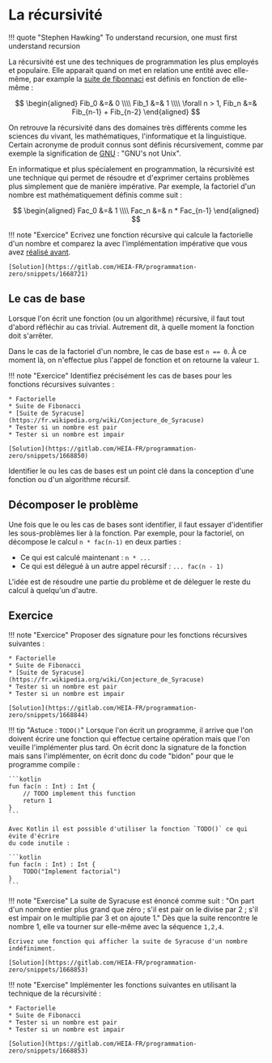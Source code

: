 # La récursivité

!!! quote "Stephen Hawking"
    To understand recursion, one must
    first understand recursion
    
La récursivité est une des techniques de programmation les plus employés et populaire.
Elle apparait quand on met en relation une entité avec elle-même, par example la 
[suite de fibonnaci](fibonacci.md) est définis en fonction de elle-même :

$$
\begin{aligned}
Fib_0 &=& 0 \\\\
Fib_1 &=& 1 \\\\
\forall n > 1, Fib_n &=& Fib_{n-1} + Fib_{n-2}
\end{aligned}
$$

On retrouve la récursivité dans des domaines très différents comme les sciences
du vivant, les mathématiques, l'informatique et la linguistique.
Certain acronyme de produit connus sont définis récursivement, comme par exemple
la signification de [GNU](https://www.gnu.org/) : "GNU's not Unix".

En informatique et plus spécialement en programmation, la récursivité est
une technique qui permet de résoudre et d'exprimer certains problèmes plus
simplement que de manière impérative. Par exemple, la factoriel d'un nombre est
mathématiquement définis comme suit :

$$
\begin{aligned}
Fac_0 &=& 1 \\\\
Fac_n &=& n * Fac_{n-1}
\end{aligned}
$$

!!! note "Exercice"
    Ecrivez une fonction récursive qui calcule la factorielle d'un nombre et comparez
    la avec l'implémentation impérative que vous avez [réalisé avant](fibonacci.md).
    
    [Solution](https://gitlab.com/HEIA-FR/programmation-zero/snippets/1668721)

## Le cas de base

Lorsque l'on écrit une fonction (ou un algorithme) récursive, il faut tout d'abord
réfléchir au cas trivial. Autrement dit, à quelle moment la fonction doit s'arrêter.

Dans le cas de la factoriel d'un nombre, le cas de base est `n == 0`. À ce moment là,
on n'effectue plus l'appel de fonction et on retourne la valeur `1`.

!!! note "Exercice"
    Identifiez précisément les cas de bases pour les fonctions récursives suivantes :
    
    * Factorielle
    * Suite de Fibonacci
    * [Suite de Syracuse](https://fr.wikipedia.org/wiki/Conjecture_de_Syracuse)
    * Tester si un nombre est pair
    * Tester si un nombre est impair
    
    [Solution](https://gitlab.com/HEIA-FR/programmation-zero/snippets/1668850)

Identifier le ou les cas de bases est un point clé dans la conception d'une fonction ou
d'un algorithme récursif.

## Décomposer le problème

Une fois que le ou les cas de bases sont identifier, il faut essayer d'identifier les sous-problèmes
lier à la fonction. Par exemple, pour la factoriel, on décompose le calcul `n * fac(n-1)` en deux parties :

* Ce qui est calculé maintenant : `n * ...`
* Ce qui est délegué à un autre appel récursif : `... fac(n - 1)`

L'idée est de résoudre une partie du problème et de déleguer le reste du calcul à quelqu'un d'autre.

## Exercice

!!! note "Exercice"
    Proposer des signature pour les fonctions récursives suivantes :
    
    * Factorielle
    * Suite de Fibonacci
    * [Suite de Syracuse](https://fr.wikipedia.org/wiki/Conjecture_de_Syracuse)
    * Tester si un nombre est pair
    * Tester si un nombre est impair
    
    [Solution](https://gitlab.com/HEIA-FR/programmation-zero/snippets/1668844)
    
!!! tip "Astuce : `TODO()`"
    Lorsque l'on écrit un programme, il arrive que l'on doivent écrire une fonction
    qui effectue certaine opération mais que l'on veuille l'implémenter plus tard.
    On écrit donc la signature de la fonction mais sans l'implémenter, on écrit donc
    du code "bidon" pour que le programme compile :
    
    ```kotlin
    fun fac(n : Int) : Int {
        // TODO implement this function
        return 1
    }
    ```
    
    Avec Kotlin il est possible d'utiliser la fonction `TODO()` ce qui évite d'écrire
    du code inutile :
    
    ```kotlin
    fun fac(n : Int) : Int {
        TODO("Implement factorial")
    }
    ```



!!! note "Exercise"
    La suite de Syracuse est énoncé comme suit : 
    "On part d'un nombre entier plus grand que zéro ;  s'il est pair on le divise par
    2 ; s'il est impair on le multiplie par 3 et on ajoute 1." Dès que la suite rencontre
    le nombre 1, elle va tourner sur elle-même avec la séquence `1,2,4`.
    
    Écrivez une fonction qui afficher la suite de Syracuse d'un nombre indéfiniment.
    
    [Solution](https://gitlab.com/HEIA-FR/programmation-zero/snippets/1668853)
    
!!! note "Exercise"
    Implémenter les fonctions suivantes en utilisant la technique de la récursivité :
    
    * Factorielle
    * Suite de Fibonacci
    * Tester si un nombre est pair
    * Tester si un nombre est impair
    
    [Solution](https://gitlab.com/HEIA-FR/programmation-zero/snippets/1668853)
